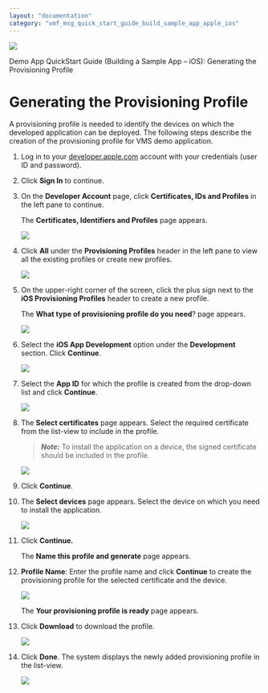 ```yaml
---
layout: "documentation"
category: "vmf_msg_quick_start_guide_build_sample_app_apple_ios"
---
```

                           

[![](Resources/Images/pdf.png)](http://docs.voltmx.com/8_x_PDFs/messaging/voltmx_foundry_engagement_services_quick_start_guide_build_sample_app_apple_ios.pdf "VoltMX Foundry Engagement Services Quick Start Guide – Building a Sample App – Apple iOS")

Demo App QuickStart Guide (Building a Sample App – iOS): Generating the Provisioning Profile

Generating the Provisioning Profile
===================================

A provisioning profile is needed to identify the devices on which the developed application can be deployed. The following steps describe the creation of the provisioning profile for VMS demo application.

1.  Log in to your [developer.apple.com](http://developer.apple.com/) account with your credentials (user ID and password).
2.  Click **Sign In** to continue.
3.  On the **Developer Account** page, click **Certificates, IDs and Profiles** in the left pane to continue.
    
    The **Certificates, Identifiers and Profiles** page appears.
    
    ![](Resources/Images/Cetid&pr_591x565.png)
    
4.  Click **All** under the **Provisioning Profiles** header in the left pane to view all the existing profiles or create new profiles.
    
    ![](Resources/Images/iosprovpr_591x505.png)
    
5.  On the upper-right corner of the screen, click the plus sign next to the **iOS Provisioning Profiles** header to create a new profile.
    
    The **What type of provisioning profile do you need**? page appears.
    
    ![](Resources/Images/creatprovpro_592x562.bmp)
    
6.  Select the **iOS App Development** option under the **Development** section. Click **Continue**.
    
    ![](Resources/Images/iosappdev1_597x309.png)
    
7.  Select the **App ID** for which the profile is created from the drop-down list and click **Continue**.
    
    ![](Resources/Images/selappids_603x530.png)
    
8.  The **Select certificates** page appears. Select the required certificate from the list-view to include in the profile.
    
    > **_Note:_** To install the application on a device, the signed certificate should be included in the profile.
    
    ![](Resources/Images/selcerti_595x536.png)
    
9.  Click **Continue**.
10.  The **Select devices** page appears. Select the device on which you need to install the application.
    
     ![](Resources/Images/seldevice_596x527.png)
    
11.  Click **Continue.**
    
     The **Name this profile and generate** page appears.
    
12.  **Profile Name**: Enter the profile name and click **Continue** to create the provisioning profile for the selected certificate and the device.
    
      ![](Resources/Images/namethepro_601x524.png)
    
     The **Your provisioning profile is ready** page appears.
    
13.  Click **Download** to download the profile.
    
     ![](Resources/Images/youprprread_594x515.png)
    
14.  Click **Done**. The system displays the newly added provisioning profile in the list-view.
    
     ![](Resources/Images/prostep11_594x136.png)
